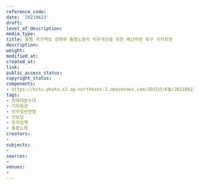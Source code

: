 ```yaml
---
reference_code: 
date: '20210623'
draft: 
level_of_description: 
media_type: 
title: 돌봄 국가책임 강화와 돌봄노동자 처우개선을 위한 예산마련 촉구 기자회견
description: 
weight: 
modified_at: 
created_at: 
link: 
public_access_status: 
copyright_status: 
components:
- https://kctu-photo.s3.ap-northeast-2.amazonaws.com/2021년/6월/20210623-돌봄+국가책임+강화와+돌봄노동자+처우개선을+위한+예산마련+촉구+기자회견_청와대분수대_기자회견_민주일반연맹_진보당_정치정책_돌봄노동/_1D20031.jpg
tags:
- 청와대분수대
- 기자회견
- 민주일반연맹
- 진보당
- 정치정책
- 돌봄노동
creators:
- 
subjects:
- 
sources:
- 
venues:
- 
---
```

